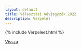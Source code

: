 ```yaml
---
layout: default
title: Választási névjegyzék 2022
description: Verpelét
---
```


{% include Verpeleet.html %}

[Vissza](./)